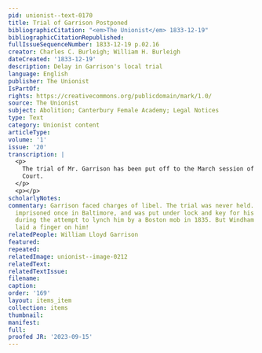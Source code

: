 ```yaml
---
pid: unionist--text-0170
title: Trial of Garrison Postponed
bibliographicCitation: "<em>The Unionist</em> 1833-12-19"
bibliographicCitationRepublished: 
fullIssueSequenceNumber: 1833-12-19 p.02.16
creator: Charles C. Burleigh; William H. Burleigh
dateCreated: '1833-12-19'
description: Delay in Garrison's local trial
language: English
publisher: The Unionist
IsPartOf: 
rights: https://creativecommons.org/publicdomain/mark/1.0/
source: The Unionist
subject: Abolition; Canterbury Female Academy; Legal Notices
type: Text
category: Unionist content
articleType: 
volume: '1'
issue: '20'
transcription: |
  <p>
    The trial of Mr. Garrison has been put off to the March session of the County
    Court.
  </p>
  <p></p>
scholarlyNotes: 
commentary: Garrison faced charges of libel. The trial was never held. Garrison was
  imprisoned once in Baltimore, and was put under lock and key for his own safety
  during the attempt to lynch him by a Boston mob in 1835. But Windham County never
  laid a finger on him!
relatedPeople: William Lloyd Garrison
featured: 
repeated: 
relatedImage: unionist--image-0212
relatedText: 
relatedTextIssue: 
filename: 
caption: 
order: '169'
layout: items_item
collection: items
thumbnail: 
manifest: 
full: 
proofed JR: '2023-09-15'
---
```

